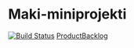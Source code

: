 # Maki-miniprojekti
[![Build Status](https://travis-ci.org/aalri/Maki-miniprojekti.svg?branch=master)](https://travis-ci.org/aalri/Maki-miniprojekti)
[ProductBacklog](https://docs.google.com/spreadsheets/d/1jtOpXgej0HgQPqO3x0lLrMbt2etaI0GsMm9G2m00gns/edit?usp=sharing)
